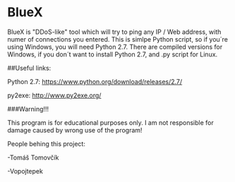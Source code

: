 # BlueX

BlueX is "DDoS-like" tool which will try to ping any IP / Web address, with numer of connections you entered.
This is simlpe Python script, so if you´re using Windows, you will need Python 2.7.
There are compiled versions for Windows, if you don´t want to install Python 2.7, and .py script for Linux.

##Useful links:

Python 2.7: https://www.python.org/download/releases/2.7/

py2exe: http://www.py2exe.org/

###Warning!!!

This program is for educational purposes only. I am not responsible for damage caused by wrong use of the program!



People behing this project:

-Tomáš Tomovčík

-Vopojtepek
